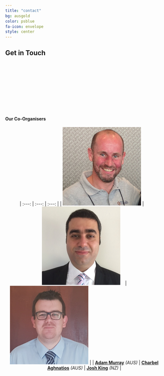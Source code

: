 ```yaml
---
title: "contact"
bg: ausgold
color: psblue
fa-icon: envelope
style: center
---
```


## Get in Touch

<a target="_blank" href="https://www.meetup.com/ANZ-PowerShell-UserGroup"><span class="fa fa-meetup" style="font-size:100px"></span></a>&nbsp;&nbsp;&nbsp;
<a target="_blank" href="https://twitter.com/ANZPSUG"><span class="fa fa-twitter" style="font-size:100px"></span></a>&nbsp;&nbsp;&nbsp;
<a target="_blank" href="https://www.youtube.com/channel/UClRQsf19txno-C6GeJnLsew"><span class="fa fa-youtube" style="font-size:100px"></span></a>

&nbsp;
&nbsp;

#### Our Co-Organisers

<center>

|     :---:      |     :---:      |     :---:      |
| <a target="_blank" href="https://twitter.com/muzzar78"><img src='/img/adam.png' /></a> | &nbsp;&nbsp;&nbsp;<a target="_blank" href="https://twitter.com/Charbs_Security"><img src='/img/charbs.png' /></a>&nbsp;&nbsp;&nbsp;  | <a target="_blank" href="https://twitter.com/WindosNZ"><img src='/img/josh.png' /></a>  |
| <a target="_blank" href="https://twitter.com/muzzar78">**Adam Murray**</a> *(AUS)*     | <a target="_blank" href="https://twitter.com/Charbs_Security">**Charbel Aghnatios**</a> *(AUS)*  | <a target="_blank" href="https://twitter.com/WindosNZ">**Josh King**</a> *(NZ)*         |

</center>